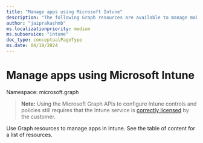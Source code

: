 ```yaml
---
title: "Manage apps using Microsoft Intune"
description: "The following Graph resources are available to manage mobile apps in Intune:  "
author: "jaiprakashmb"
ms.localizationpriority: medium
ms.subservice: "intune"
doc_type: conceptualPageType
ms.date: 04/18/2024
---
```


# Manage apps using Microsoft Intune

Namespace: microsoft.graph

> **Note:** Using the Microsoft Graph APIs to configure Intune controls and policies still requires that the Intune service is [correctly licensed](https://www.microsoft.com/en-us/cloud-platform/microsoft-intune-pricing) by the customer.

Use Graph resources to manage apps in Intune. See the table of content for a list of resources.
